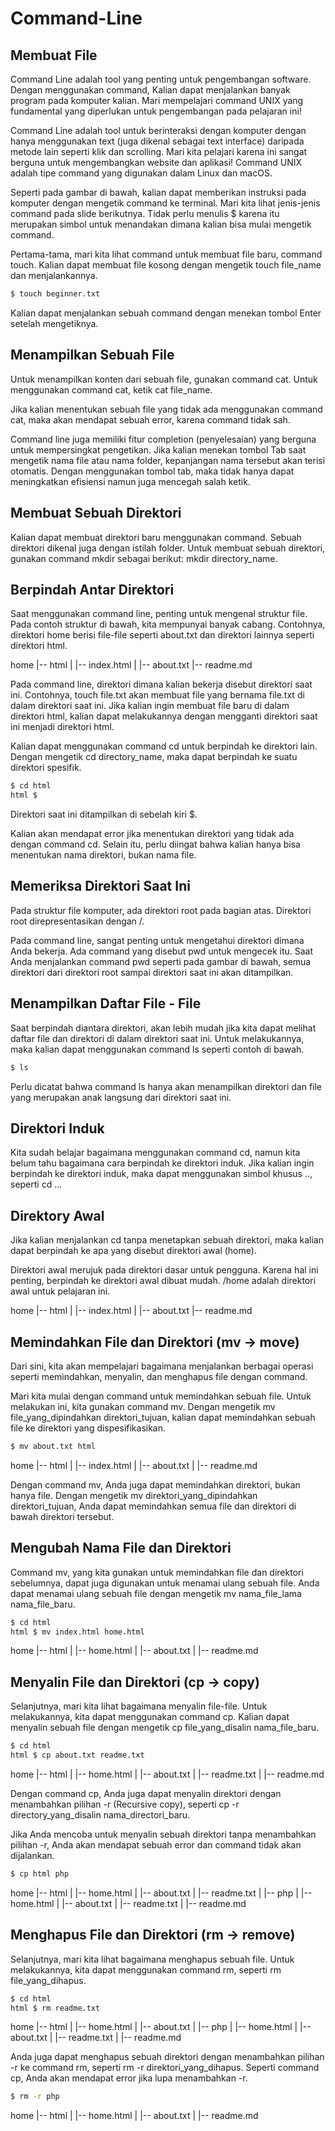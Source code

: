 # Command-Line

## Membuat File
Command Line adalah tool yang penting untuk pengembangan software.
Dengan menggunakan command, Kalian dapat menjalankan banyak program pada komputer kalian.
Mari mempelajari command UNIX yang fundamental yang diperlukan untuk pengembangan pada pelajaran ini!


Command Line adalah tool untuk berinteraksi dengan komputer dengan hanya menggunakan text (juga dikenal sebagai text interface) daripada metode lain seperti klik dan scrolling. Mari kita pelajari karena ini sangat berguna untuk mengembangkan website dan aplikasi! Command UNIX adalah tipe command yang digunakan dalam Linux dan macOS.

Seperti pada gambar di bawah, kalian dapat memberikan instruksi pada komputer dengan mengetik command ke terminal.
Mari kita lihat jenis-jenis command pada slide berikutnya.
Tidak perlu menulis $ karena itu merupakan simbol untuk menandakan dimana kalian bisa mulai mengetik command.

Pertama-tama, mari kita lihat command untuk membuat file baru, command touch. Kalian dapat membuat file kosong dengan mengetik touch file_name dan menjalankannya.

```bash
$ touch beginner.txt
```

Kalian dapat menjalankan sebuah command dengan menekan tombol Enter setelah mengetiknya.

## Menampilkan Sebuah File

Untuk menampilkan konten dari sebuah file, gunakan command cat. Untuk menggunakan command cat, ketik cat file_name.

Jika kalian menentukan sebuah file yang tidak ada menggunakan command cat, maka akan mendapat sebuah error, karena command tidak sah.

Command line juga memiliki fitur completion (penyelesaian) yang berguna untuk mempersingkat pengetikan. Jika kalian menekan tombol Tab saat mengetik nama file atau nama folder, kepanjangan nama tersebut akan terisi otomatis. Dengan menggunakan tombol tab, maka tidak hanya dapat meningkatkan efisiensi namun juga mencegah salah ketik.

## Membuat Sebuah Direktori

Kalian dapat membuat direktori baru menggunakan command.
Sebuah direktori dikenal juga dengan istilah folder.
Untuk membuat sebuah direktori, gunakan command mkdir sebagai berikut: mkdir directory_name.

## Berpindah Antar Direktori

Saat menggunakan command line, penting untuk mengenal struktur file. Pada contoh struktur di bawah, kita mempunyai banyak cabang. Contohnya, direktori home berisi file-file seperti about.txt dan direktori lainnya seperti direktori html.

home
  |-- html
  |     |-- index.html
  |
  |-- about.txt
  |-- readme.md
  
 
Pada command line, direktori dimana kalian bekerja disebut direktori saat ini. Contohnya, touch file.txt akan membuat file yang bernama file.txt di dalam direktori saat ini.
Jika kalian ingin membuat file baru di dalam direktori html, kalian dapat melakukannya dengan mengganti direktori saat ini menjadi direktori html.

Kalian dapat menggunakan command cd untuk berpindah ke direktori lain. Dengan mengetik cd directory_name, maka dapat berpindah ke suatu direktori spesifik.

```bash
$ cd html
html $ 
```

Direktori saat ini ditampilkan di sebelah kiri $.

Kalian akan mendapat error jika menentukan direktori yang tidak ada dengan command cd. Selain itu, perlu diingat bahwa kalian hanya bisa menentukan nama direktori, bukan nama file.

## Memeriksa Direktori Saat Ini

Pada struktur file komputer, ada direktori root pada bagian atas. Direktori root direpresentasikan dengan /. 

Pada command line, sangat penting untuk mengetahui direktori dimana Anda bekerja. Ada command yang disebut pwd untuk mengecek itu.
Saat Anda menjalankan command pwd seperti pada gambar di bawah, semua direktori dari direktori root sampai direktori saat ini akan ditampilkan.

## Menampilkan Daftar File - File

Saat berpindah diantara direktori, akan lebih mudah jika kita dapat melihat daftar file dan direktori di dalam direktori saat ini.
Untuk melakukannya, maka kalian dapat menggunakan command ls seperti contoh di bawah.

```bash
$ ls
```

Perlu dicatat bahwa command ls hanya akan menampilkan direktori dan file yang merupakan anak langsung dari direktori saat ini.

## Direktori Induk

Kita sudah belajar bagaimana menggunakan command cd, namun kita belum tahu bagaimana cara berpindah ke direktori induk.
Jika kalian ingin berpindah ke direktori induk, maka dapat menggunakan simbol khusus .., seperti cd ...

## Direktory Awal

Jika kalian menjalankan cd tanpa menetapkan sebuah direktori, maka kalian dapat berpindah ke apa yang disebut direktori awal (home).

Direktori awal merujuk pada direktori dasar untuk pengguna. Karena hal ini penting, berpindah ke direktori awal dibuat mudah. /home adalah direktori awal untuk pelajaran ini.

home
  |-- html
  |     |-- index.html
  |
  |-- about.txt
  |-- readme.md
  
## Memindahkan File dan Direktori (mv -> move)

Dari sini, kita akan mempelajari bagaimana menjalankan berbagai operasi seperti memindahkan, menyalin, dan menghapus file dengan command.

Mari kita mulai dengan command untuk memindahkan sebuah file.
Untuk melakukan ini, kita gunakan command mv.
Dengan mengetik mv file_yang_dipindahkan direktori_tujuan, kalian dapat memindahkan sebuah file ke direktori yang dispesifikasikan.

```bash
$ mv about.txt html
```
home
  |-- html
  |     |-- index.html
  |     |-- about.txt
  |
  |-- readme.md
  
Dengan command mv, Anda juga dapat memindahkan direktori, bukan hanya file.
Dengan mengetik mv direktori_yang_dipindahkan direktori_tujuan, Anda dapat memindahkan semua file dan direktori di bawah direktori tersebut.


## Mengubah Nama File dan Direktori

Command mv, yang kita gunakan untuk memindahkan file dan direktori sebelumnya, dapat juga digunakan untuk menamai ulang sebuah file.
Anda dapat menamai ulang sebuah file dengan mengetik mv nama_file_lama nama_file_baru.

```bash
$ cd html
html $ mv index.html home.html
```

home
  |-- html
  |     |-- home.html
  |     |-- about.txt
  |
  |-- readme.md

## Menyalin File dan Direktori (cp -> copy)

Selanjutnya, mari kita lihat bagaimana menyalin file-file.
Untuk melakukannya, kita dapat menggunakan command cp.
Kalian dapat menyalin sebuah file dengan mengetik cp file_yang_disalin nama_file_baru.

```bash
$ cd html
html $ cp about.txt readme.txt
```

home
  |-- html
  |     |-- home.html
  |     |-- about.txt
  |     |-- readme.txt
  |
  |-- readme.md

Dengan command cp, Anda juga dapat menyalin direktori dengan menambahkan pilihan -r (Recursive copy), seperti cp -r directory_yang_disalin nama_directori_baru.

Jika Anda mencoba untuk menyalin sebuah direktori tanpa menambahkan pilihan -r, Anda akan mendapat sebuah error dan command tidak akan dijalankan.

```bash
$ cp html php
```

home
  |-- html
  |     |-- home.html
  |     |-- about.txt
  |     |-- readme.txt
  |
  |-- php
  |     |-- home.html
  |     |-- about.txt
  |     |-- readme.txt
  |
  |-- readme.md
  
## Menghapus File dan Direktori (rm -> remove)
  
Selanjutnya, mari kita lihat bagaimana menghapus sebuah file.
Untuk melakukannya, kita dapat menggunakan command rm, seperti rm file_yang_dihapus.

```bash
$ cd html
html $ rm readme.txt
```

home
  |-- html
  |     |-- home.html
  |     |-- about.txt
  |
  |-- php
  |     |-- home.html
  |     |-- about.txt
  |     |-- readme.txt
  |
  |-- readme.md

Anda juga dapat menghapus sebuah direktori dengan menambahkan pilihan -r ke command rm, seperti rm -r direktori_yang_dihapus.
Seperti command cp, Anda akan mendapat error jika lupa menambahkan -r.

```bash
$ rm -r php
```

home
  |-- html
  |     |-- home.html
  |     |-- about.txt
  |
  |-- readme.md









